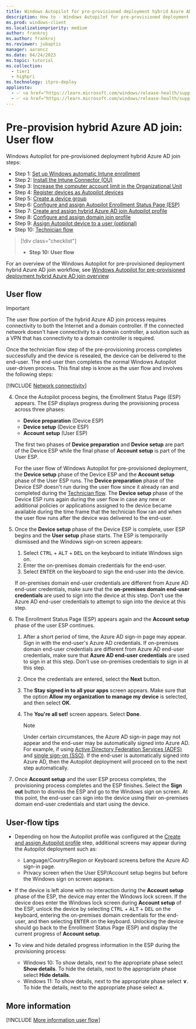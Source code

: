 ```yaml
---
title: Windows Autopilot for pre-provisioned deployment hybrid Azure AD join - Step 10 of 11 - User flow
description: How to - Windows Autopilot for pre-provisioned deployment hybrid Azure AD join - Step 10 of 11 - User flow.
ms.prod: windows-client
ms.localizationpriority: medium
author: frankroj
ms.author: frankroj
ms.reviewer: jubaptis
manager: aaroncz
ms.date: 04/24/2023
ms.topic: tutorial
ms.collection: 
  - tier1
  - highpri
ms.technology: itpro-deploy
appliesto:
  - ✅ <a href="https://learn.microsoft.com/windows/release-health/supported-versions-windows-client" target="_blank">Windows 11</a>
  - ✅ <a href="https://learn.microsoft.com/windows/release-health/supported-versions-windows-client" target="_blank">Windows 10</a>
---
```


# Pre-provision hybrid Azure AD join: User flow

Windows Autopilot for pre-provisioned deployment hybrid Azure AD join steps:
- Step 1: [Set up Windows automatic Intune enrollment](hybrid-azure-ad-join-automatic-enrollment.md)
- Step 2: [Install the Intune Connector (OU)](hybrid-azure-ad-join-intune-connector.md)
- Step 3: [Increase the computer account limit in the Organizational Unit](hybrid-azure-ad-join-computer-account-limit.md)
- Step 4: [Register devices as Autopilot devices](hybrid-azure-ad-join-register-device.md)
- Step 5: [Create a device group](hybrid-azure-ad-join-device-group.md)
- Step 6: [Configure and assign Autopilot Enrollment Status Page (ESP)](hybrid-azure-ad-join-esp.md)
- Step 7: [Create and assign hybrid Azure AD join Autopilot profile](hybrid-azure-ad-join-autopilot-profile.md)
- Step 8: [Configure and assign domain join profile](hybrid-azure-ad-join-domain-join-profile.md)
- Step 9: [Assign Autopilot device to a user (optional)](hybrid-azure-ad-join-assign-device-to-user.md)
- Step 10: [Technician flow](hybrid-azure-ad-join-technician-flow.md)
> [!div class="checklist"]
> - **Step 10: User flow**

For an overview of the Windows Autopilot for pre-provisioned deployment hybrid Azure AD join workflow, see [Windows Autopilot for pre-provisioned deployment hybrid Azure AD join overview](hybrid-azure-ad-join-workflow.md#workflow)

## User flow

> [!IMPORTANT]
>
> The user flow portion of the hybrid Azure AD join process requires connectivity to both the Internet and a domain controller. If the connected network doesn't have connectivity to a domain controller, a solution such as a VPN that has connectivity to a domain controller is required.

Once the technician flow step of the pre-provisioning process completes successfully and the device is resealed, the device can be delivered to the end-user. The end-user then completes the normal Windows Autopilot user-driven process. This final step is know as the user flow and involves the following steps:

[!INCLUDE [Network connectivity](../includes/network-connectivity.md)]

4. Once the Autopilot process begins, the Enrollment Status Page (ESP) appears. The ESP displays progress during the provisioning process across three phases:

   - **Device preparation** (Device ESP)
   - **Device setup** (Device ESP)
   - **Account setup** (User ESP)

    The first two phases of **Device preparation** and **Device setup** are part of the Device ESP while the final phase of **Account setup** is part of the User ESP.

    For the user flow of Windows Autopilot for pre-provisioned deployment, the **Device setup** phase of the Device ESP and the **Account setup** phase of the User ESP runs. The **Device preparation** phase of the Device ESP doesn't run during the user flow since it already ran and completed during the [Technician flow](hybrid-azure-ad-join-technician-flow.md). The **Device setup** phase of the Device ESP runs again during the user flow in case any new or additional policies or applications assigned to the device became available during the time frame that the technician flow ran and when the user flow runs after the device was delivered to the end-user.

5. Once the **Device setup** phase of the Device ESP is complete, user ESP begins and the **User setup** phase starts. The ESP is temporarily dismissed and the Windows sign-on screen appears:

   1. Select <kbd>CTRL</kbd> + <kbd>ALT</kbd> + <kbd>DEL</kbd> on the keyboard to initiate Windows sign on.
   2. Enter the on-premises domain credentials for the end-user.
   3. Select <kbd>ENTER</kbd> on the keyboard to sign the end-user into the device.

    If on-premises domain end-user credentials are different from Azure AD end-user credentials, make sure that the **on-premises domain end-user credentials** are used to sign into the device at this step. Don't use the Azure AD end-user credentials to attempt to sign into the device at this step.

6. The Enrollment Status Page (ESP) appears again and the **Account setup** phase of the user ESP continues.

   1. After a short period of time, the Azure AD sign-in page may appear. Sign in with the end-user's Azure AD credentials. If on-premises domain end-user credentials are different from Azure AD end-user credentials, make sure that **Azure AD end-user credentials** are used to sign in at this step. Don't use on-premises credentials to sign in at this step.

   1. Once the credentials are entered, select the **Next** button.

   1. The **Stay signed in to all your apps** screen appears. Make sure that the option **Allow my organization to manage my device** is selected, and then select **OK**.

   1. The **You're all set!** screen appears. Select **Done**.

      > [!NOTE]
      >
      > Under certain circumstances, the Azure AD sign-in page may not appear and the end-user may be automatically signed into Azure AD. For example, if using [Active Directory Federation Services (ADFS)](/windows-server/identity/active-directory-federation-services) and [single sign-on (SSO)](/windows-server/identity/ad-fs/operations/ad-fs-single-sign-on-settings). If the end-user is automatically signed into Azure AD, then the Autopilot deployment will proceed on to the next step automatically.

7. Once **Account setup** and the user ESP process completes, the provisioning process completes and the ESP finishes. Select the **Sign out** button to dismiss the ESP and go to the Windows sign on screen. At this point, the end-user can sign into the device using their on-premises domain end-user credentials and start using the device.

## User-flow tips

- Depending on how the Autopilot profile was configured at the [Create and assign Autopilot profile](hybrid-azure-ad-join-autopilot-profile.md) step, additional screens may appear during the Autopilot deployment such as:

  - Language/Country/Region or Keyboard screens before the Azure AD sign-in page.
  - Privacy screen when the User ESP/Account setup begins but before the Windows sign on screen appears.

- If the device is left alone with no interaction during the **Account setup** phase of the ESP, the device may enter the Windows lock screen. If the device does enter the Windows lock screen during **Account setup** of the ESP, unlock the device by selecting <kbd>CTRL</kbd> + <kbd>ALT</kbd> + <kbd>DEL</kbd> on the keyboard, entering the on-premises domain credentials for the end-user, and then selecting <kbd>ENTER</kbd> on the keyboard. Unlocking the device should go back to the Enrollment Status Page (ESP) and display the current progress of **Account setup**.

- To view and hide detailed progress information in the ESP during the provisioning process:

  - Windows 10: To show details, next to the appropriate phase select **Show details**. To hide the details, next to the appropriate phase select **Hide details**.
  - Windows 11: To show details, next to the appropriate phase select **∨**. To hide the details, next to the appropriate phase select **∧**.

## More information

[!INCLUDE [More information user flow](../includes/more-info-user-flow.md)]
